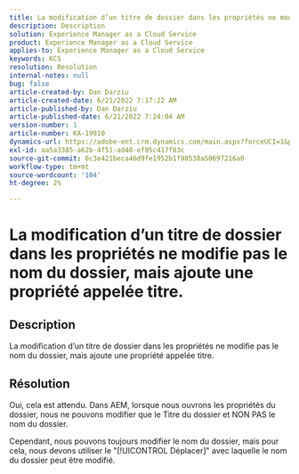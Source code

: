 ```yaml
---
title: La modification d’un titre de dossier dans les propriétés ne modifie pas le nom du dossier, mais ajoute une propriété appelée titre.
description: Description
solution: Experience Manager as a Cloud Service
product: Experience Manager as a Cloud Service
applies-to: Experience Manager as a Cloud Service
keywords: KCS
resolution: Resolution
internal-notes: null
bug: false
article-created-by: Dan Darziu
article-created-date: 6/21/2022 7:17:22 AM
article-published-by: Dan Darziu
article-published-date: 6/21/2022 7:24:04 AM
version-number: 1
article-number: KA-19910
dynamics-url: https://adobe-ent.crm.dynamics.com/main.aspx?forceUCI=1&pagetype=entityrecord&etn=knowledgearticle&id=053ad32b-32f1-ec11-bb3d-6045bd015658
exl-id: aa5a3385-a62b-4f51-ad48-ef05c417f83c
source-git-commit: 0c3e421beca46d9fe1952b1f98538a50697216a0
workflow-type: tm+mt
source-wordcount: '104'
ht-degree: 2%

---
```


# La modification d’un titre de dossier dans les propriétés ne modifie pas le nom du dossier, mais ajoute une propriété appelée titre.

## Description

La modification d’un titre de dossier dans les propriétés ne modifie pas le nom du dossier, mais ajoute une propriété appelée titre.

## Résolution

Oui, cela est attendu. Dans AEM, lorsque nous ouvrons les propriétés du dossier, nous ne pouvons modifier que le Titre du dossier et NON PAS le nom du dossier.

Cependant, nous pouvons toujours modifier le nom du dossier, mais pour cela, nous devons utiliser le &quot;[!UICONTROL Déplacer]&quot; avec laquelle le nom du dossier peut être modifié.
